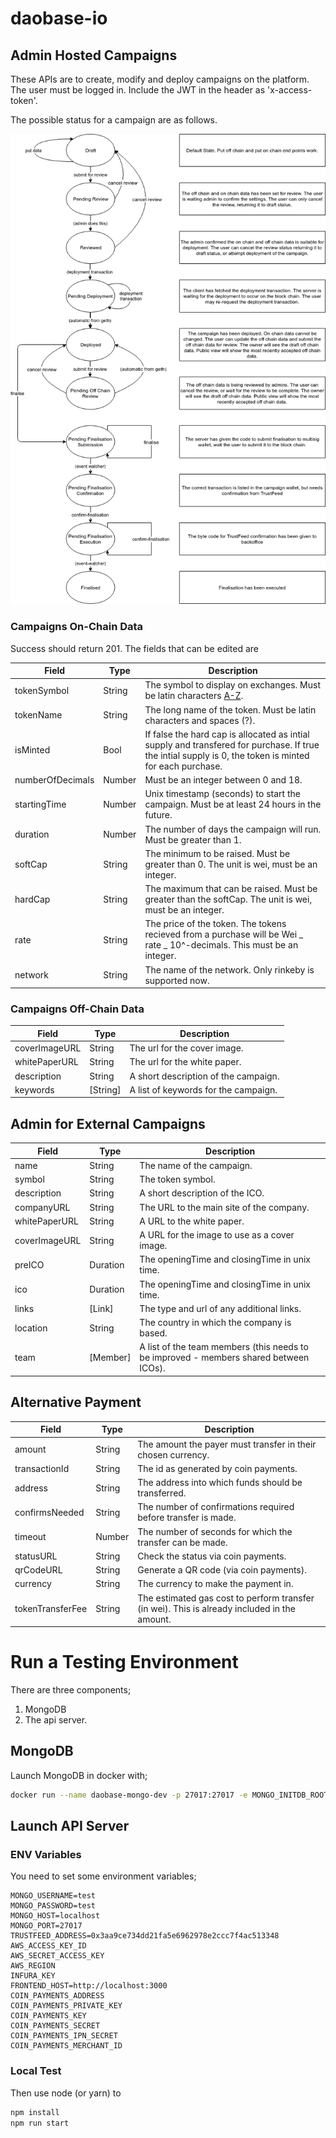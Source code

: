 # daobase-io

## Admin Hosted Campaigns

These APIs are to create, modify and deploy campaigns on the platform. The user must be logged in. Include the JWT in the header as 'x-access-token'.

The possible status for a campaign are as follows.

![Daobase States](images/states.png?raw=true)


### Campaigns On-Chain Data


Success should return 201. The fields that can be edited are

| Field            | Type   | Description                                                                                                                                             |
| ---------------- | ------ | ------------------------------------------------------------------------------------------------------------------------------------------------------- |
| tokenSymbol      | String | The symbol to display on exchanges. Must be latin characters [A-Z](?).                                                                                  |
| tokenName        | String | The long name of the token. Must be latin characters and spaces (?).                                                                                    |
| isMinted         | Bool   | If false the hard cap is allocated as intial supply and transfered for purchase. If true the intial supply is 0, the token is minted for each purchase. |
| numberOfDecimals | Number | Must be an integer between 0 and 18.                                                                                                                    |
| startingTime     | Number | Unix timestamp (seconds) to start the campaign. Must be at least 24 hours in the future.                                                                |
| duration         | Number | The number of days the campaign will run. Must be greater than 1.                                                                                       |
| softCap          | String | The minimum to be raised. Must be greater than 0. The unit is wei, must be an integer.                                                                  |
| hardCap          | String | The maximum that can be raised. Must be greater than the softCap. The unit is wei, must be an integer.                                                  |
| rate             | String | The price of the token. The tokens recieved from a purchase will be Wei _ rate _ 10^-decimals. This must be an integer.                                 |
| network          | String | The name of the network. Only rinkeby is supported now.                                                                                                 |

### Campaigns Off-Chain Data


| Field         | Type     | Description                          |
| ------------- | -------- | ------------------------------------ |
| coverImageURL | String   | The url for the cover image.         |
| whitePaperURL | String   | The url for the white paper.         |
| description   | String   | A short description of the campaign. |
| keywords      | [String] | A list of keywords for the campaign. |


## Admin for External Campaigns

| Field         | Type     | Description                          |
| ------------- | -------- | ------------------------------------ |
| name          | String   | The name of the campaign.            |
| symbol        | String   | The token symbol.                    |
| description   | String   | A short description of the ICO.      |
| companyURL    | String   | The URL to the main site of the company. |
| whitePaperURL | String   | A URL to the white paper.            |
| coverImageURL | String   | A URL for the image to use as a cover image. |
| preICO        | Duration | The openingTime and closingTime in unix time. |
| ico           | Duration | The openingTime and closingTime in unix time. |
| links         | [Link]   | The type and url of any additional links. |
| location      | String   | The country in which the company is based. |
| team          | [Member] | A list of the team members (this needs to be improved - members shared between ICOs). |

## Alternative Payment

| Field          | Type     | Description                          |
| -------------- | -------- | ------------------------------------ |
| amount         | String   | The amount the payer must transfer in their chosen currency. |
| transactionId  | String   | The id as generated by coin payments. |
| address        | String   | The address into which funds should be transferred. |
| confirmsNeeded | String | The number of confirmations required before transfer is made. |
| timeout        | Number | The number of seconds for which the transfer can be made. |
| statusURL      | String | Check the status via coin payments. |
| qrCodeURL      | String | Generate a QR code (via coin payments). |
| currency       | String | The currency to make the payment in. |
| tokenTransferFee | String | The estimated gas cost to perform transfer (in wei). This is already included in the amount. |

# Run a Testing Environment

There are three components;
1. MongoDB
2. The api server.

## MongoDB

Launch MongoDB in docker with;
```bash
docker run --name daobase-mongo-dev -p 27017:27017 -e MONGO_INITDB_ROOT_USERNAME=test -e MONGO_INITDB_ROOT_PASSWORD=test -d mongo:4
```

## Launch API Server
### ENV Variables
You need to set some environment variables;

	MONGO_USERNAME=test
	MONGO_PASSWORD=test
	MONGO_HOST=localhost
	MONGO_PORT=27017
	TRUSTFEED_ADDRESS=0x3aa9ce734dd21fa5e6962978e2ccc7f4ac513348
	AWS_ACCESS_KEY_ID
	AWS_SECRET_ACCESS_KEY
	AWS_REGION
	INFURA_KEY
	FRONTEND_HOST=http://localhost:3000
	COIN_PAYMENTS_ADDRESS
	COIN_PAYMENTS_PRIVATE_KEY
	COIN_PAYMENTS_KEY
	COIN_PAYMENTS_SECRET
	COIN_PAYMENTS_IPN_SECRET
	COIN_PAYMENTS_MERCHANT_ID

### Local Test
Then use node (or yarn) to

```bash
npm install
npm run start
```
